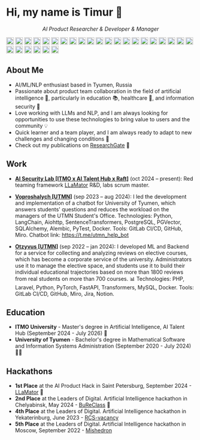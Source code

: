 # Hi, my name is Timur 👋

<p align="center">
  <em>AI Product Researcher & Developer & Manager</em>
</p>

<img height="20" src="https://img.shields.io/badge/-Agile-FF8C00?logo=agile&logoColor=white"> <img height="20" src="https://img.shields.io/badge/-Python-3776AB?logo=python&logoColor=white"> <img height="20" src="https://img.shields.io/badge/-C%23-239120?logo=c%23&logoColor=white"> <img height="20" src="https://img.shields.io/badge/-PHP-777BB4?logo=php&logoColor=white"> <img height="20" src="https://img.shields.io/badge/-SQL-00758F?logo=postgresql&logoColor=white"> <img height="20" src="https://img.shields.io/badge/-Git-F05032?logo=git&logoColor=white"> <img height="20" src="https://img.shields.io/badge/-Docker-2496ED?logo=docker&logoColor=white"> <img height="20" src="https://img.shields.io/badge/-GitLab%20CI%2FCD-292961?logo=gitlab&logoColor=white"> <img height="20" src="https://img.shields.io/badge/-GitHub%20Actions-2088FF?logo=github%20actions&logoColor=white"> <img height="20" src="https://img.shields.io/badge/-NoSQL-58996A?logo=mongodb&logoColor=white"> <img height="20" src="https://img.shields.io/badge/-Redis-DC382D?logo=redis&logoColor=white"> <img height="20" src="https://img.shields.io/badge/-MongoDB-47A248?logo=mongodb&logoColor=white"> <img height="20" src="https://img.shields.io/badge/-PyTorch-EE4C2C?logo=pytorch&logoColor=white"> <img height="20" src="https://img.shields.io/badge/-Transformers-FFA500?logo=huggingface&logoColor=white"> <img height="20" src="https://img.shields.io/badge/-Scikit--learn-F7931E?logo=scikit-learn&logoColor=white"> <img height="20" src="https://img.shields.io/badge/-pandas-150458?logo=pandas&logoColor=white"> <img height="20" src="https://img.shields.io/badge/-Flask-000000?logo=flask&logoColor=white"> <img height="20" src="https://img.shields.io/badge/-Django-092E20?logo=django&logoColor=white"> <img height="20" src="https://img.shields.io/badge/-FastAPI-009688?logo=fastapi&logoColor=white"> <img height="20" src="https://img.shields.io/badge/-Laravel-FF2D20?logo=laravel&logoColor=white"> <img height="20" src="https://img.shields.io/badge/-nginx-009639?logo=nginx&logoColor=white"> <img height="20" src="https://img.shields.io/badge/-Grafana-F46B42?logo=grafana&logoColor=white"> <img height="20" src="https://img.shields.io/badge/-Langchain-000000?logo=github&logoColor=white"> <img height="20" src="https://img.shields.io/badge/-Jira-0052CC?logo=jira&logoColor=white"> <img height="20" src="https://img.shields.io/badge/-Confluence-172B4D?logo=confluence&logoColor=white"> <img height="20" src="https://img.shields.io/badge/-Selenium-43B02A?logo=selenium&logoColor=white"> <img height="20" src="https://img.shields.io/badge/-Pytest-0255D1?logo=pytest&logoColor=white">

## About Me

 - AI/ML/NLP enthusiast based in Tyumen, Russia
 - Passionate about product team collaboration in the field of artificial intelligence 🤖, particularly in education 📚, healthcare 💉, and information security 🔐
 - Love working with LLMs and NLP, and I am always looking for opportunities to use these technologies to bring value to users and the community 💡
 - Quick learner and a team player, and I am always ready to adapt to new challenges and changing conditions 💪
 - Check out my publications on [ResearchGate](https://www.researchgate.net/profile/Timur-Nizamov-2) 🌱

## Work

- [**AI Security Lab [ITMO x AI Talent Hub x Raft]**](https://ai.itmo.ru/aisecuritylab) (oct 2024 – present): Red teaming framework [LLaMator](https://github.com/RomiconEZ/llamator) R&D, labs scrum master.

- [**Voproshalych [UTMN]**](https://github.com/nizamovtimur/virtassist) (sep 2023 – aug 2024): I led the development and implementation of a chatbot for University of Tyumen, which answers students' questions and reduces the workload on the managers of the UTMN Student's Office.  Technologies: Python, LangChain, Aiohttp, SentenceTransformers, PostgreSQL, PGVector, SQLAlchemy, Alembic, PyTest, Docker. Tools: GitLab CI/CD, GitHub, Miro. Chatbot link: <https://t.me/utmn_help_bot>

- [**Otzyvus [UTMN]**](https://electives.utmn.ru) (sep 2022 – jan 2024): I developed ML and Backend for a service for collecting and analyzing reviews on elective courses, which has become a corporate service of the university. Administrators use it to manage the elective space, and students use it to build their individual educational trajectories based on more than 1800 reviews from real students on more than 700 courses. 📊 Technologies: PHP, Laravel, Python, PyTorch, FastAPI, Transformers, MySQL, Docker. Tools: GitLab CI/CD, GitHub, Miro, Jira, Notion.

## Education

- **ITMO University** - Master's degree in Artificial Intelligence, AI Talent Hub (September 2024 - July 2026) 🤖
- **University of Tyumen** - Bachelor's degree in Mathematical Software and Information Systems Administration (September 2020 - July 2024) 👨‍💻

## Hackathons

- **1st Place** at the AI Product Hack in Saint Petersburg, September 2024 - [LLaMator](https://github.com/RomiconEZ/llamator) 🥇
- **2nd Place** at the Leaders of Digital. Artificial Intelligence hackathon in Chelyabinsk, May 2024 - [BuReClass](https://github.com/moad-dev/bureclass) 🥈
- **4th Place** at the Leaders of Digital. Artificial Intelligence hackathon in Yekaterinburg, June 2023 - [RCS-vacancy](https://github.com/moad-dev/rcs-vacancy)
- **5th Place** at the Leaders of Digital. Artificial Intelligence hackathon in Moscow, September 2022 - [Mishedron](https://github.com/nizamovtimur/mishedron)
